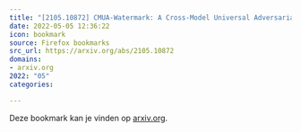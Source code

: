 ```yaml
---
title: "[2105.10872] CMUA-Watermark: A Cross-Model Universal Adversarial Watermark for Combating Deepfakes"
date: 2022-05-05 12:36:22
icon: bookmark
source: Firefox bookmarks
src_url: https://arxiv.org/abs/2105.10872
domains:
- arxiv.org
2022: "05"
categories:

---
```

Deze bookmark kan je vinden op [arxiv.org](https://arxiv.org/abs/2105.10872).
